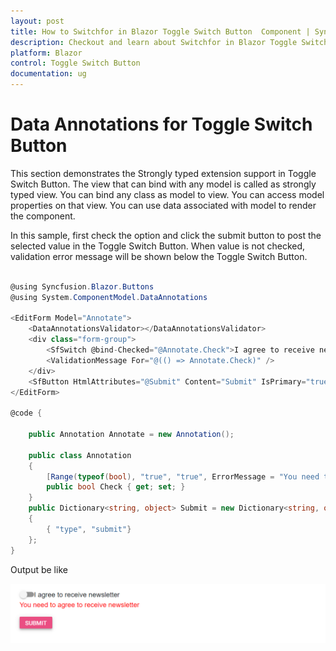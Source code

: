 ```yaml
---
layout: post
title: How to Switchfor in Blazor Toggle Switch Button  Component | Syncfusion
description: Checkout and learn about Switchfor in Blazor Toggle Switch Button  component of Syncfusion, and more details.
platform: Blazor
control: Toggle Switch Button 
documentation: ug
---
```


# Data Annotations for Toggle Switch Button

This section demonstrates the Strongly typed extension support in Toggle Switch Button. The view that can bind with any model is called as strongly typed view. You can bind any class as model to view. You can access model properties on that view. You can use data associated with model to render the component.

In this sample, first check the option and click the submit button to post the selected value in the Toggle Switch Button. When value is not checked, validation error message will be shown below the Toggle Switch Button.

```csharp

@using Syncfusion.Blazor.Buttons
@using System.ComponentModel.DataAnnotations

<EditForm Model="Annotate">
    <DataAnnotationsValidator></DataAnnotationsValidator>
    <div class="form-group">
        <SfSwitch @bind-Checked="@Annotate.Check">I agree to receive newsletter</SfSwitch>
        <ValidationMessage For="@(() => Annotate.Check)" />
    </div>
    <SfButton HtmlAttributes="@Submit" Content="Submit" IsPrimary="true"></SfButton>
</EditForm>

@code {

    public Annotation Annotate = new Annotation();

    public class Annotation
    {
        [Range(typeof(bool), "true", "true", ErrorMessage = "You need to agree to receive newsletter")]
        public bool Check { get; set; }
    }
    public Dictionary<string, object> Submit = new Dictionary<string, object>()
    {
        { "type", "submit"}
    };
}

```

Output be like

![Switch Sample](./../images/switch-form.png)